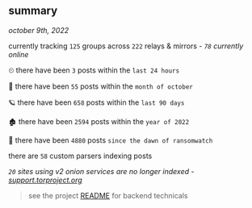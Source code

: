 
## summary
_october 9th, 2022_

currently tracking `125` groups across `222` relays & mirrors - _`78` currently online_

⏲ there have been `3` posts within the `last 24 hours`

🦈 there have been `55` posts within the `month of october`

🪐 there have been `658` posts within the `last 90 days`

🏚 there have been `2594` posts within the `year of 2022`

🦕 there have been `4880` posts `since the dawn of ransomwatch`

there are `58` custom parsers indexing posts

_`20` sites using v2 onion services are no longer indexed - [support.torproject.org](https://support.torproject.org/onionservices/v2-deprecation/)_

> see the project [README](https://github.com/joshhighet/ransomwatch#ransomwatch--) for backend technicals
